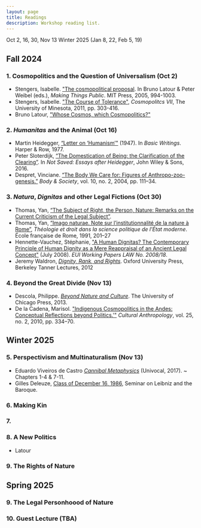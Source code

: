 ```yaml
---
layout: page
title: Readings
description: Workshop reading list.
---
```


Oct 2, 16, 30, Nov 13
Winter 2025 (Jan 8, 22, Feb 5, 19)

## Fall 2024

### 1. Cosmopolitics and the Question of Universalism (Oct 2) 
- Stengers, Isabelle. ["The cosmopolitical proposal](). In Bruno Latour & Peter Weibel (eds.), *Making Things Public*. MIT Press, 2005, 994-1003.
- Stengers, Isabelle. ["The Course of Tolerance"](), *Cosmopolitcs VII*, The University of Minesota, 2011, pp. 303-416.
- Bruno Latour, ["Whose Cosmos, which Cosmopolitics?"]()

### 2. *Humanitas* and the Animal (Oct 16) 
- Martin Heidegger, [“Letter on ‘Humanism’"]() (1947). In *Basic Writings*. Harper & Row, 1977.
- Peter Sloterdijk, [“The Domestication of Being: the Clarification of the Clearing”](). In *Not Saved: Essays after Heidegger*, John Wiley & Sons, 2016.
- Despret, Vinciane. [“The Body We Care for: Figures of Anthropo-zoo-genesis.”]() *Body & Society*, vol. 10, no. 2, 2004, pp. 111–34.

### 3. *Natura*, *Dignitas* and other Legal Fictions (Oct 30)
- Thomas, Yan, [“The Subject of Right, the Person, Nature: Remarks on the Current Criticism of the Legal Subject”]().
- Thomas, Yan, [“Imago naturae. Note sur l’institutionnalité de la nature à Rome”](), *Théologie et droit dans la science politique de l’État moderne*. École française de Rome, 1991, 201–27
-  Hennette-Vauchez, Stéphanie, ["A Human Dignitas? The Contemporary Principle of Human Dignity as a Mere Reappraisal of an Ancient Legal Concept"]() (July 2008). *EUI Working Papers LAW No. 2008/18*.
- Jeremy Waldron, [*Dignity, Rank, and Rights*](). Oxford University Press, Berkeley Tanner Lectures, 2012

### 4. Beyond the Great Divide (**Nov 13**)

- Descola, Philippe. [*Beyond Nature and Culture*](). The University of Chicago Press, 2013.
- De la Cadena, Marisol. ["Indigenous Cosmopolitics in the Andes: Conceptual Reflections beyond Politics.'"]() *Cultural Anthropology*, vol. 25, no. 2, 2010, pp. 334–70.

## Winter 2025

### 5. Perspectivism and Multinaturalism (Nov 13)
- Eduardo Viveiros de Castro [*Cannibal Metaphysics*]() (Univocal, 2017). ~ Chapters 1-4 & 7-11.
- Gilles Deleuze, [Class of December 16, 1986](), Seminar on Leibniz and the Baroque.

### 6. Making Kin

### 7. 

### 8. A New Politics
- Latour
 
### 9. The Rights of Nature

## Spring 2025

### 9. The Legal Personhoood of Nature 

### 10. Guest Lecture (TBA)

